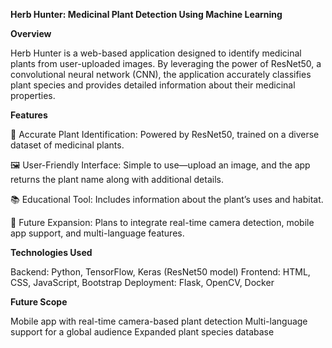 **Herb Hunter: Medicinal Plant Detection Using Machine Learning**


__Overview__

Herb Hunter is a web-based application designed to identify medicinal plants from user-uploaded images. By leveraging the power of ResNet50, a convolutional neural network (CNN), the application accurately classifies plant species and provides detailed information about their medicinal properties.


__Features__

🌿 Accurate Plant Identification: Powered by ResNet50, trained on a diverse dataset of medicinal plants.

🖼️ User-Friendly Interface: Simple to use—upload an image, and the app returns the plant name along with additional details.

📚 Educational Tool: Includes information about the plant’s uses and habitat.

📱 Future Expansion: Plans to integrate real-time camera detection, mobile app support, and multi-language features.


**Technologies Used**

Backend: Python, TensorFlow, Keras (ResNet50 model)
Frontend: HTML, CSS, JavaScript, Bootstrap
Deployment: Flask, OpenCV, Docker


**Future Scope**

Mobile app with real-time camera-based plant detection
Multi-language support for a global audience
Expanded plant species database
